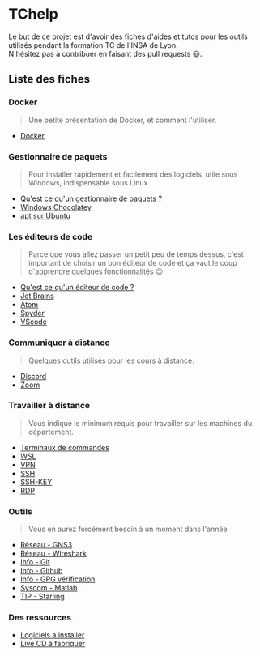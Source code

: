 # TChelp

Le but de ce projet est d'avoir des fiches d'aides et tutos pour les outils utilisés pendant la formation TC de l'INSA de Lyon.  
N'hésitez pas à contribuer en faisant des pull requests :smiley:.

## Liste des fiches

### Docker

> Une petite présentation de Docker, et comment l'utiliser.

- [Docker](Docker/presentation.md)

### Gestionnaire de paquets

> Pour installer rapidement et facilement des logiciels, utile sous Windows, indispensable sous Linux

- [Qu'est ce qu'un gestionnaire de paquets ?](Gestionnaire_de_paquets/README.md)
- [Windows Chocolatey](Gestionnaire_de_paquets/Chocolatey/Presentation.md)
- [apt sur Ubuntu](Gestionnaire_de_paquets/Apt/Presentation.md)

### Les éditeurs de code

> Parce que vous allez passer un petit peu de temps dessus, c'est important de choisir un bon éditeur de code et ça vaut le coup d'apprendre quelques fonctionnalités :wink:

- [Qu'est ce qu'un éditeur de code ?](IDE/README.md)
- [Jet Brains](IDE/Jet_brains/Utilisation_generale.md)
- [Atom](IDE/Atom/utilisations_generales_atom.md)
- [Spyder](IDE/Spyder/presentation.md)
- [VScode](IDE/VScode/vscode.md)

### Communiquer à distance

> Quelques outils utilisés pour les cours à distance.

- [Discord](Outils_de_communication/Discord/presentation.md)
- [Zoom](Outils_de_communication/Zoom/Utilisations_generales_zoom.md)

### Travailler à distance

> Vous indique le minimum requis pour travailler sur les machines du département.

- [Terminaux de commandes](Travailler_a_distance/1-Terminal.md)
- [WSL](WSL/installation_et_configuration.md)
- [VPN](Travailler_a_distance/2-VPN.md)
- [SSH](Travailler_a_distance/3-ConnexionDistanteSSH.md)
- [SSH-KEY](Travailler_a_distance/31-ConnexionDistanteSSH-ClePublique.md)
- [RDP](Travailler_a_distance/4-ConnexionDistanceBureauVirtuel.md)

### Outils

> Vous en aurez forcément besoin à un moment dans l'année

- [Réseau - GNS3](GNS3/Presentation.md)
- [Réseau - Wireshark](Wireshark/presentation.md)
- [Info - Git](Git_GitHub/1-Git.md)
- [Info - Github](Git_GitHub/2-GitHub.md)
- [Info - GPG vérification](Git_GitHub/GPG_verification_commit.md)
- [Syscom - Matlab](Matlab/presentation.md)
- [TIP - Starling](Starling/presentation.md)

### Des ressources

- [Logiciels a installer](Ressources/Logiciels.md)
- [Live CD à fabriquer](Ressources/LiveCD.md)
